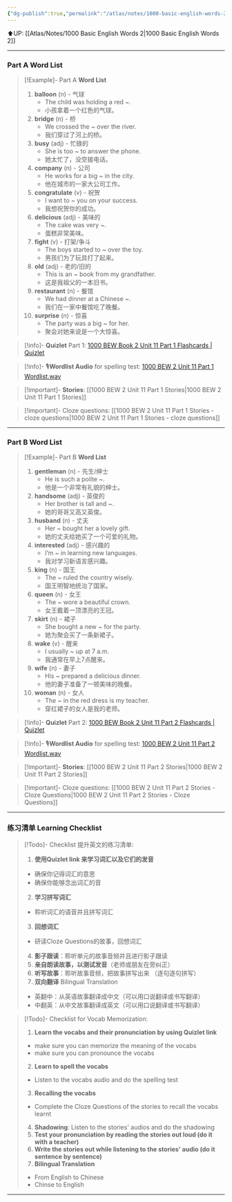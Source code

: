 ```yaml
---
{"dg-publish":true,"permalink":"/atlas/notes/1000-basic-english-words-2-unit-11/"}
---
```


⬆️UP: [[Atlas/Notes/1000 Basic English Words 2\|1000 Basic English Words 2]]

---
### Part A Word List

> [!Example]- Part A **Word List**
> 1. **balloon** (n) - 气球
>     - The child was holding a red ~.
>     - 小孩拿着一个红色的气球。
> 2. **bridge** (n) - 桥
>     - We crossed the ~ over the river.
>     - 我们穿过了河上的桥。
> 3. **busy** (adj) - 忙碌的
>     - She is too ~ to answer the phone.
>     - 她太忙了，没空接电话。
> 4. **company** (n) - 公司
>     - He works for a big ~ in the city.
>     - 他在城市的一家大公司工作。
> 5. **congratulate** (v) - 祝贺
>     - I want to ~ you on your success.
>     - 我想祝贺你的成功。
> 6. **delicious** (adj) - 美味的
>     - The cake was very ~.
>     - 蛋糕非常美味。
> 7. **fight** (v) - 打架/争斗
>     - The boys started to ~ over the toy.
>     - 男孩们为了玩具打了起来。
> 8. **old** (adj) - 老的/旧的
>     - This is an ~ book from my grandfather.
>     - 这是我祖父的一本旧书。
> 9. **restaurant** (n) - 餐馆
>     - We had dinner at a Chinese ~.
>     - 我们在一家中餐馆吃了晚餐。
> 10. **surprise** (n) - 惊喜
>     - The party was a big ~ for her.
>     - 聚会对她来说是一个大惊喜。

> [!info]- **Quizlet** Part 1: [1000 BEW Book 2 Unit 11 Part 1 Flashcards | Quizlet]()

> [!info]- 🎙️**Wordlist Audio** for spelling test: [1000 BEW 2 Unit 11 Part 1 Wordlist.wav]()

> [!important]- **Stories**: [[1000 BEW 2 Unit 11 Part 1 Stories\|1000 BEW 2 Unit 11 Part 1 Stories]]

> [!important]- Cloze questions: [[1000 BEW 2 Unit 11 Part 1 Stories - cloze questions\|1000 BEW 2 Unit 11 Part 1 Stories - cloze questions]]

---
### Part B Word List

> [!Example]- Part B **Word List**
> 1. **gentleman** (n) - 先生/绅士
>     - He is such a polite ~.
>     - 他是一个非常有礼貌的绅士。
> 2. **handsome** (adj) - 英俊的
>     - Her brother is tall and ~.
>     - 她的哥哥又高又英俊。
> 3. **husband** (n) - 丈夫
>     - Her ~ bought her a lovely gift.
>     - 她的丈夫给她买了一个可爱的礼物。
> 4. **interested** (adj) - 感兴趣的
>     - I’m ~ in learning new languages.
>     - 我对学习新语言感兴趣。
> 5. **king** (n) - 国王
>     - The ~ ruled the country wisely.
>     - 国王明智地统治了国家。
> 6. **queen** (n) - 女王
>     - The ~ wore a beautiful crown.
>     - 女王戴着一顶漂亮的王冠。
> 7. **skirt** (n) - 裙子
>     - She bought a new ~ for the party.
>     - 她为聚会买了一条新裙子。
> 8. **wake** (v) - 醒来
>     - I usually ~ up at 7 a.m.
>     - 我通常在早上7点醒来。
> 9. **wife** (n) - 妻子
>     - His ~ prepared a delicious dinner.
>     - 他的妻子准备了一顿美味的晚餐。
> 10. **woman** (n) - 女人
>     - The ~ in the red dress is my teacher.
>     - 穿红裙子的女人是我的老师。

> [!info]- **Quizlet** Part 2: [1000 BEW Book 2 Unit 11 Part 2 Flashcards | Quizlet]()

> [!info]- 🎙️**Wordlist Audio** for spelling test: [1000 BEW 2 Unit 11 Part 2 Wordlist.wav]()

> [!important]- **Stories**: [[1000 BEW 2 Unit 11 Part 2 Stories\|1000 BEW 2 Unit 11 Part 2 Stories]]

> [!important]- Cloze questions: [[1000 BEW 2 Unit 11 Part 2 Stories - Cloze Questions\|1000 BEW 2 Unit 11 Part 2 Stories - Cloze Questions]]


---- 
### 练习清单 Learning Checklist

> [!Todo]- Checklist 提升英文的练习清单:
> 1. **使用Quizlet link 来学习词汇以及它们的发音** 
>	- 确保你记得词汇的意思 
>	- 确保你能够念出词汇的音 
> 2. **学习拼写词汇** 
>	- 聆听词汇的语音并且拼写词汇 
> 3. **回想词汇**
>	- 研读Cloze Questions的故事，回想词汇 
> 4. **影子跟读**：聆听单元的故事音频并且进行影子跟读 
> 5. **亲自朗读故事，以测试发音**（老师或朋友在旁纠正）
> 6. **听写故事**：聆听故事音频，把故事拼写出来 （逐句逐句拼写）
> 7. **双向翻译** Bilingual Translation 
>	- 英翻中：从英语故事翻译成中文（可以用口说翻译或书写翻译）
>	- 中翻英：从中文故事翻译成英文（可以用口说翻译或书写翻译）

> [!Todo]- Checklist for Vocab Memorization:
> 
> 1. **Learn the vocabs and their pronunciation by using Quizlet link**
>	- make sure you can memorize the meaning of the vocabs
>	- make sure you can pronounce the vocabs
> 2. **Learn to spell the vocabs**
>	- Listen to the vocabs audio and do the spelling test
> 3. **Recalling the vocabs**
>	- Complete the Cloze Questions of the stories to recall the vocabs learnt
> 4. **Shadowing**: Listen to the stories' audios and do the shadowing
> 5. **Test your pronunciation by reading the stories out loud (do it with a teacher)**
> 6. **Write the stories out while listening to the stories' audio (do it sentence by sentence)**
> 7. **Bilingual Translation** 
> 	- From English to Chinese
> 	- Chinse to English


---
